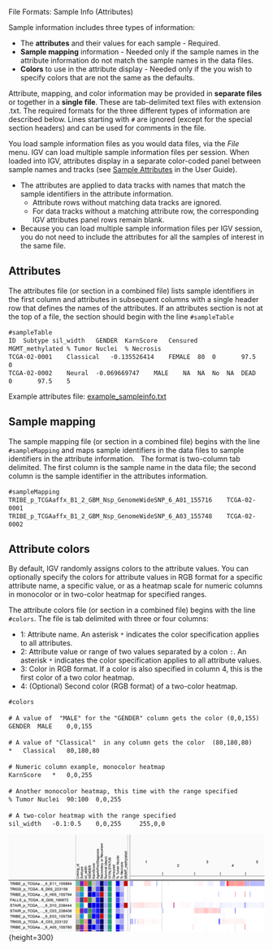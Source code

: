 
<!---
The page title should not go in the menu
-->
<p class="page-title">File Formats: Sample Info (Attributes)</p>

Sample information includes three types of information: 

* The **attributes** and their values for each sample - Required.
* **Sample mapping** information - Needed only if the sample names in the attribute information do not match the sample names in the data files.
* **Colors** to use in the attribute display - Needed only if the you wish to specify colors that are not the same as the defaults.

Attribute, mapping, and color information may be provided in **separate files** or together in a **single file**. These are tab-delimited text files with extension .txt. The required formats for the three different types of information are described below. Lines starting with `#` are ignored (except for the special section headers) and can be used for comments in the file.

You load sample information files as you would data files, via the _File_ menu. IGV can load multiple sample information files per session. When loaded into IGV, attributes display in a separate color-coded panel between sample names and tracks (see [Sample Attributes](../UserGuide/sample_attributes.md) in the User Guide). 

*   The attributes are applied to data tracks with names that match the sample identifiers in the attribute information. 
    *   Attribute rows without matching data tracks are ignored. 
    *   For data tracks without a matching attribute row, the corresponding IGV attributes panel rows remain blank.
*   Because you can load multiple sample information files per IGV session, you do not need to include the attributes for all the samples of interest in the same file.

## Attributes

The attributes file (or section in a combined file) lists sample identifiers in the first column and attributes in subsequent columns with a single header row that defines the names of the attributes. If an attributes section is not at the top of a file, the section should begin with the line `#sampleTable`

```
#sampleTable
ID	Subtype	sil_width	GENDER	KarnScore	Censured	MGMT_methylated	% Tumor Nuclei	% Necrosis
TCGA-02-0001	Classical	-0.135526414	FEMALE	80	0		97.5	0
TCGA-02-0002	Neural	-0.069669747	MALE	NA	NA	No	NA	DEAD	0		97.5	5
```

Example attributes file: [example_sampleinfo.txt](ExampleFiles/example_sampleinfo.txt)

## Sample mapping

The sample mapping file (or section in a combined file) begins with the line `#sampleMapping` and maps sample identifiers in the data files to sample identifiers in the attribute information.   The format is two-column tab delimited. The first column is the sample name in the data file; the second column is the sample identifier in the attributes information.

```
#sampleMapping
TRIBE_p_TCGAaffx_B1_2_GBM_Nsp_GenomeWideSNP_6_A01_155716	TCGA-02-0001
TRIBE_p_TCGAaffx_B1_2_GBM_Nsp_GenomeWideSNP_6_A03_155748	TCGA-02-0002
```

## Attribute colors

By default, IGV randomly assigns colors to the attribute values. You can optionally specify the colors for attribute values in RGB format for a specific attribute name, a specific value, or as a heatmap scale for numeric columns in monocolor or in two-color heatmap for specified ranges. 

The attribute colors file (or section in a combined file) begins with the line `#colors`. The file is tab delimited with three or four columns:

* 1: Attribute name. An asterisk `*` indicates the color specification applies to all attributes.
* 2: Attribute value or range of two values separated by a colon `:`. An asterisk `*` indicates the color specification applies to all attribute values.
* 3: Color in RGB format. If a color is also specified in column 4, this is the first color of a two color heatmap.
* 4: (Optional) Second color (RGB format) of a two-color heatmap.

```
#colors 	
  	  	  	 
# A value of  "MALE" for the "GENDER" column gets the color (0,0,155)
GENDER 	MALE 	0,0,155 
	  	
# A value of "Classical"  in any column gets the color  (80,180,80)
* 	Classical 	80,180,80 	
  	
# Numeric column example, monocolor heatmap
KarnScore 	* 	0,0,255 	
  	
# Another monocolor heatmap, this time with the range specified
% Tumor Nuclei 	90:100 	0,0,255 
	  	
# A two-color heatmap with the range specified
sil_width 	-0.1:0.5 	0,0,255 	255,0,0 	
```

![](img/SampleAttributeCorner.png){height=300}
 
